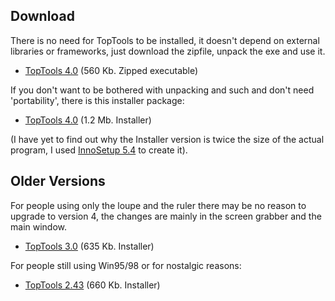 ## Download

There is no need for TopTools to be installed, it doesn't depend on external
libraries or frameworks, just download the zipfile, unpack the exe and
use it.

  * [TopTools 4.0](download/TopTools4_00_59.zip) (560 Kb. Zipped executable)

If you don't want to be bothered with unpacking and such and don't
need 'portability', there is this installer package:

  * [TopTools 4.0](download/Setup_TopTools40.exe) (1.2 Mb. Installer)

(I have yet to find out why the Installer version is twice the size of the
actual program, I used [InnoSetup 5.4](http://www.jrsoftware.org/isinfo.php)
to create it).

## Older Versions

For people using only the loupe and the ruler there may be no reason to
upgrade to version 4, the changes are mainly in the screen grabber and
the main window.

  * [TopTools 3.0](download/Setup_TopTools30.exe) (635 Kb. Installer)

For people still using Win95/98 or for nostalgic reasons:

  * [TopTools 2.43](download/toptools243.exe) (660 Kb. Installer)


